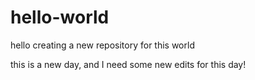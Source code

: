 # hello-world
hello creating a new repository for this world

this is a new day, and I need some new edits for this day!
